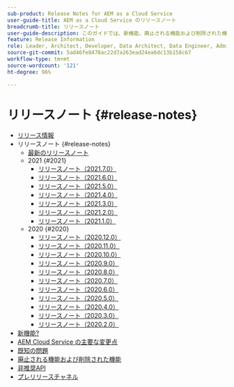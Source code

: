 ```yaml
---
sub-product: Release Notes for AEM as a Cloud Service
user-guide-title: AEM as a Cloud Service のリリースノート
breadcrumb-title: リリースノート
user-guide-description: このガイドでは、新機能、廃止される機能および削除された機能、既知の問題など、Adobe Experience Manager as a Cloud Service の最新リリースに関する重要な情報を提供します。
feature: Release Information
role: Leader, Architect, Developer, Data Architect, Data Engineer, Admin, User
source-git-commit: 5ad46fe8478ac22d7a263ead24ea6dc13b158c67
workflow-type: tm+mt
source-wordcount: '121'
ht-degree: 96%

---
```



# リリースノート {#release-notes}

+ [リリース情報](/help/release-notes/home.md)
+ リリースノート {#release-notes}
   + [最新のリリースノート](/help/release-notes/release-notes-cloud/release-notes-current.md)
   + 2021 {#2021}
      + [リリースノート（2021.7.0）](/help/release-notes/release-notes-cloud/2021/release-notes-2021-7-0.md)
      + [リリースノート（2021.6.0）](/help/release-notes/release-notes-cloud/2021/release-notes-2021-6-0.md)
      + [リリースノート（2021.5.0）](/help/release-notes/release-notes-cloud/2021/release-notes-2021-5-0.md)
      + [リリースノート（2021.4.0）](/help/release-notes/release-notes-cloud/2021/release-notes-2021-4-0.md)
      + [リリースノート（2021.3.0）](/help/release-notes/release-notes-cloud/2021/release-notes-2021-3-0.md)
      + [リリースノート（2021.2.0）](/help/release-notes/release-notes-cloud/2021/release-notes-2021-2-0.md)
      + [リリースノート（2021.1.0）](/help/release-notes/release-notes-cloud/2021/release-notes-2021-1-0.md)
   + 2020 {#2020}
      + [リリースノート（2020.12.0）](/help/release-notes/release-notes-cloud/2020/release-notes-2020-12-0.md)
      + [リリースノート（2020.11.0）](/help/release-notes/release-notes-cloud/2020/release-notes-2020-11-0.md)
      + [リリースノート（2020.10.0）](/help/release-notes/release-notes-cloud/2020/release-notes-2020-10-0.md)
      + [リリースノート（2020.9.0）](/help/release-notes/release-notes-cloud/2020/release-notes-2020-9-0.md)
      + [リリースノート（2020.8.0）](/help/release-notes/release-notes-cloud/2020/release-notes-2020-8-0.md)
      + [リリースノート（2020.7.0）](/help/release-notes/release-notes-cloud/2020/release-notes-2020-7-0.md)
      + [リリースノート（2020.6.0）](/help/release-notes/release-notes-cloud/2020/release-notes-2020-6-0.md)
      + [リリースノート（2020.5.0）](/help/release-notes/release-notes-cloud/2020/release-notes-2020-5-0.md)
      + [リリースノート（2020.4.0）](/help/release-notes/release-notes-cloud/2020/release-notes-2020-4-0.md)
      + [リリースノート（2020.3.0）](/help/release-notes/release-notes-cloud/2020/release-notes-2020-3-0.md)
      + [リリースノート（2020.2.0）](/help/release-notes/release-notes-cloud/2020/release-notes-2020-2-0.md)
+ [新機能?](what-is-new.md)
+ [AEM Cloud Service の主要な変更点](aem-cloud-changes.md)
+ [既知の問題](known-issues.md)
+ [廃止される機能および削除された機能](deprecated-removed-features.md)
+ [非推奨API](deprecated-apis.md)
+ [プレリリースチャネル](prerelease.md)
